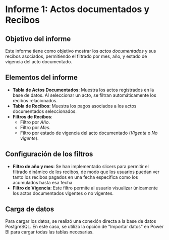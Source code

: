 # Informe 1: Actos documentados y Recibos

## Objetivo del informe

Este informe tiene como objetivo mostrar los *actos documentados* y sus recibos asociados, permitiendo el filtrado por mes, año, y estado de vigencia del acto documentado.

## Elementos del informe

- **Tabla de Actos Documentados**: Muestra los actos registrados en la base de datos. Al seleccionar un acto, se filtran automáticamente los recibos relacionados.
- **Tabla de Recibos**: Muestra los pagos asociados a los actos documentados seleccionados.
- **Filtros de Recibos**:
  - Filtro por *Año*.
  - Filtro por *Mes*.
  - Filtro por estado de vigencia del acto documentado (*Vigente* o *No vigente*).

## Configuración de los filtros

- **Filtro de año y mes**: Se han implementado slicers para permitir el filtrado dinámico de los recibos, de modo que los usuarios puedan ver tanto los recibos pagados en una fecha específica como los acumulados hasta esa fecha.
- **Filtro de Vigencia**: Este filtro permite al usuario visualizar únicamente los actos documentados vigentes o no vigentes.

## Carga de datos

Para cargar los datos, se realizó una conexión directa a la base de datos PostgreSQL. En este caso, se utilizó la opción de "Importar datos" en Power BI para cargar todas las tablas necesarias.